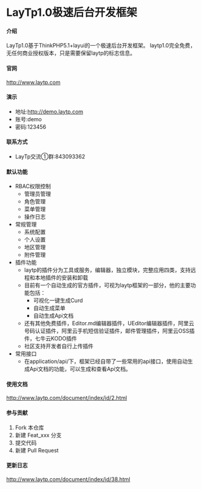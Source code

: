 # LayTp1.0极速后台开发框架

#### 介绍
LayTp1.0基于ThinkPHP5.1+layui的一个极速后台开发框架。
laytp1.0完全免费，无任何商业授权版本，只是需要保留laytp的标志信息。

#### 官网
http://www.laytp.com

#### 演示
- 地址:http://demo.laytp.com
- 账号:demo
- 密码:123456

#### 联系方式
- LayTp交流①群:843093362

#### 默认功能
- RBAC权限控制
  - 管理员管理
  - 角色管理
  - 菜单管理
  - 操作日志
- 常规管理
  - 系统配置
  - 个人设置
  - 地区管理
  - 附件管理
- 插件功能
  - laytp的插件分为工具或服务，编辑器，独立模块，完整应用四类，支持远程和本地插件的安装和卸载
  - 目前有一个自动生成的官方插件，可视为laytp框架的一部分，他的主要功能包括：
    - 可视化一键生成Curd
    - 自动生成菜单
    - 自动生成Api文档
  - 还有其他免费插件，Editor.md编辑器插件，UEditor编辑器插件，阿里云号码认证插件，阿里云手机短信验证插件，邮件管理插件，阿里云OSS插件，七牛云KODO插件
  - 社区支持开发者自行上传插件
- 常用接口
  - 在application/api/下，框架已经自带了一些常用的api接口，使用自动生成Api文档的功能，可以生成和查看Api文档。


#### 使用文档

http://www.laytp.com/document/index/id/2.html

#### 参与贡献

1.  Fork 本仓库
2.  新建 Feat_xxx 分支
3.  提交代码
4.  新建 Pull Request

#### 更新日志

http://www.laytp.com/document/index/id/38.html
